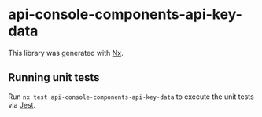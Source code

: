 # api-console-components-api-key-data

This library was generated with [Nx](https://nx.dev).

## Running unit tests

Run `nx test api-console-components-api-key-data` to execute the unit tests via [Jest](https://jestjs.io).
